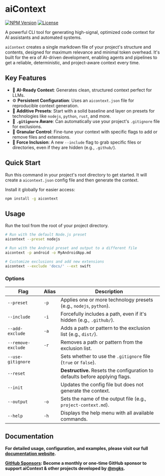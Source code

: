 # aiContext

[![NPM Version](https://img.shields.io/npm/v/aicontext.svg)](https://www.npmjs.com/package/aicontext)
[![License](https://img.shields.io/npm/l/aicontext.svg)](https://github.com/mgks/aiContext/blob/main/LICENSE)

A powerful CLI tool for generating high-signal, optimized code context for AI assistants and automated systems.

`aiContext` creates a single markdown file of your project's structure and contents, designed for maximum relevance and minimal token overhead. It's built for the era of AI-driven development, enabling agents and pipelines to get a reliable, deterministic, and project-aware context every time.

## Key Features

-   🤖 **AI-Ready Context**: Generates clean, structured context perfect for LLMs.
-   ⚙️ **Persistent Configuration**: Uses an `aicontext.json` file for reproducible context generation.
-   🧩 **Additive Presets**: Start with a solid baseline and layer on presets for technologies like `nodejs`, `python`, `rust`, and more.
-   📄 **`.gitignore` Aware**: Can automatically use your project's `.gitignore` file for exclusions.
-   🔧 **Granular Control**: Fine-tune your context with specific flags to add or remove files and extensions.
-   🎯 **Force Inclusion**: A new `--include` flag to grab specific files or directories, even if they are hidden (e.g., `.github/`).

## Quick Start

Run this command in your project's root directory to get started. It will create a `aicontext.json` config file and then generate the context.

Install it globally for easier access:

```bash
npm install -g aicontext
```

## Usage

Run the tool from the root of your project directory.

```bash
# Run with the default Node.js preset
aicontext --preset nodejs

# Run with the Android preset and output to a different file
aicontext -p android -o MyAndroidApp.md

# Customize exclusions and add new extensions
aicontext --exclude 'docs/' --ext swift
```

### Options

| Flag               | Alias | Description                                                                  |
| ------------------ | ----- | ---------------------------------------------------------------------------- |
| `--preset`         | `-p`  | Applies one or more technology presets (e.g., `nodejs`, `python`).           |
| `--include`        | `-i`  | Forcefully includes a path, even if it's hidden (e.g., `.github/`).          |
| `--add-exclude`    | `-a`  | Adds a path or pattern to the exclusion list (e.g., `dist/`).                |
| `--remove-exclude` | `-r`  | Removes a path or pattern from the exclusion list.                           |
| `--use-gitignore`  |       | Sets whether to use the `.gitignore` file (`true` or `false`).               |
| `--reset`          |       | **Destructive.** Resets the configuration to defaults before applying flags. |
| `--init`           |       | Updates the config file but does not generate the context.                   |
| `--output`         | `-o`  | Sets the name of the output file (e.g., `project-context.md`).               |
| `--help`           | `-h`  | Displays the help menu with all available commands.                          |


## Documentation

**For detailed usage, configuration, and examples, please visit our full [documentation website](https://docs.mgks.dev/ai-context/).**

**[GitHub Sponsors](https://github.com/sponsors/mgks): Become a monthly or one-time GitHub sponsor to support aiContext & other projects developed by [@mgks](https://mgks.dev).**